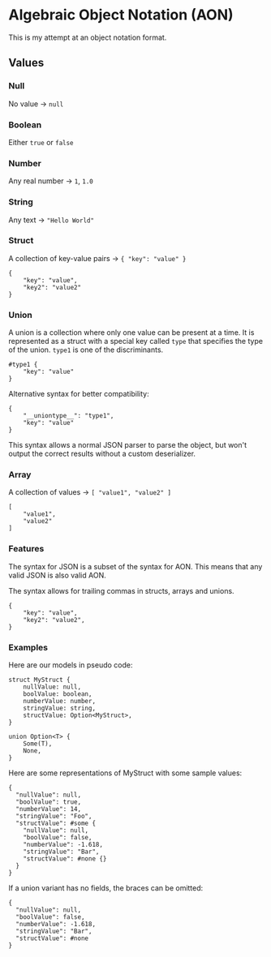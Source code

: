 # Algebraic Object Notation (AON)

This is my attempt at an object notation format.

## Values

### Null

No value -> `null`


### Boolean

Either `true` or `false`


### Number

Any real number -> `1`, `1.0`

### String

Any text -> `"Hello World"`

### Struct

A collection of key-value pairs -> `{ "key": "value" }`
```
{
    "key": "value",
    "key2": "value2"
}
```

### Union

A union is a collection where only one value can be present at a time. It is represented as a struct with a special key called `type` that specifies the type of the union.
`type1` is one of the discriminants.
```
#type1 {
    "key": "value"
}
```

Alternative syntax for better compatibility:
```
{
    "__uniontype__": "type1",
    "key": "value"
}
```
This syntax allows a normal JSON parser to parse the object, but won't output the correct results without a custom deserializer.

### Array

A collection of values -> `[ "value1", "value2" ]`
```
[
    "value1",
    "value2"
]
```

### Features

The syntax for JSON is a subset of the syntax for AON. This means that any valid JSON is also valid AON.

The syntax allows for trailing commas in structs, arrays and unions.
```
{
    "key": "value",
    "key2": "value2",
}
```

### Examples

Here are our models in pseudo code:
```
struct MyStruct {
    nullValue: null,
    boolValue: boolean,
    numberValue: number,
    stringValue: string,
    structValue: Option<MyStruct>,
}

union Option<T> {
    Some(T),
    None,
}
```

Here are some representations of MyStruct with some sample values:

```aon
{
  "nullValue": null,
  "boolValue": true,
  "numberValue": 14,
  "stringValue": "Foo",
  "structValue": #some {
    "nullValue": null,
    "boolValue": false,
    "numberValue": -1.618,
    "stringValue": "Bar",
    "structValue": #none {}
  }
}
```

If a union variant has no fields, the braces can be omitted:
```aon
{
  "nullValue": null,
  "boolValue": false,
  "numberValue": -1.618,
  "stringValue": "Bar",
  "structValue": #none
}
```
